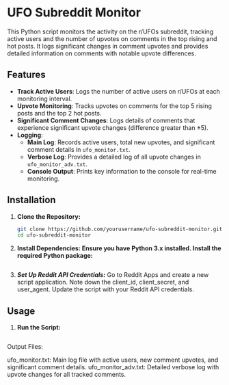 # UFO Subreddit Monitor

This Python script monitors the activity on the r/UFOs subreddit, tracking active users and the number of upvotes on comments in the top rising and hot posts. It logs significant changes in comment upvotes and provides detailed information on comments with notable upvote differences.

## Features

- **Track Active Users**: Logs the number of active users on r/UFOs at each monitoring interval.
- **Upvote Monitoring**: Tracks upvotes on comments for the top 5 rising posts and the top 2 hot posts.
- **Significant Comment Changes**: Logs details of comments that experience significant upvote changes (difference greater than ±5).
- **Logging**:
  - **Main Log**: Records active users, total new upvotes, and significant comment details in `ufo_monitor.txt`.
  - **Verbose Log**: Provides a detailed log of all upvote changes in `ufo_monitor_adv.txt`.
  - **Console Output**: Prints key information to the console for real-time monitoring.

## Installation

1. **Clone the Repository:**
   ```bash
   git clone https://github.com/yourusername/ufo-subreddit-monitor.git
   cd ufo-subreddit-monitor

2. **Install Dependencies: Ensure you have Python 3.x installed. Install the required Python package:**
   ```pip install praw
3. ***Set Up Reddit API Credentials:***
   Go to Reddit Apps and create a new script application. Note down the client_id, client_secret, and user_agent. Update the script with your Reddit API credentials.

## Usage
1. **Run the Script:**
   ```python ufo_monitor.py

Output Files:

ufo_monitor.txt: Main log file with active users, new comment upvotes, and significant comment details.
ufo_monitor_adv.txt: Detailed verbose log with upvote changes for all tracked comments.
